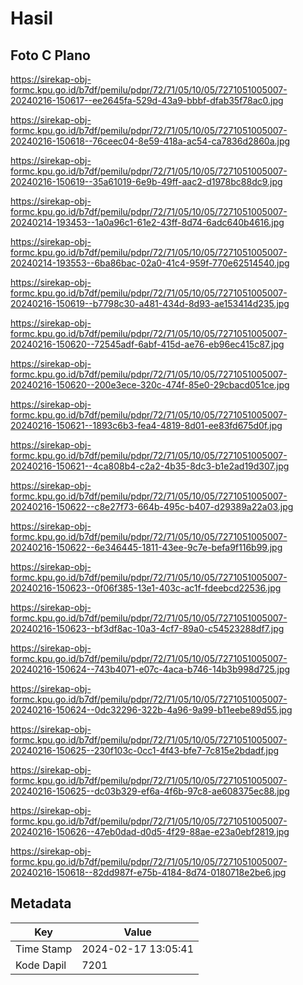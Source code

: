 # Hasil

## Foto C Plano

https://sirekap-obj-formc.kpu.go.id/b7df/pemilu/pdpr/72/71/05/10/05/7271051005007-20240216-150617--ee2645fa-529d-43a9-bbbf-dfab35f78ac0.jpg

https://sirekap-obj-formc.kpu.go.id/b7df/pemilu/pdpr/72/71/05/10/05/7271051005007-20240216-150618--76ceec04-8e59-418a-ac54-ca7836d2860a.jpg

https://sirekap-obj-formc.kpu.go.id/b7df/pemilu/pdpr/72/71/05/10/05/7271051005007-20240216-150619--35a61019-6e9b-49ff-aac2-d1978bc88dc9.jpg

https://sirekap-obj-formc.kpu.go.id/b7df/pemilu/pdpr/72/71/05/10/05/7271051005007-20240214-193453--1a0a96c1-61e2-43ff-8d74-6adc640b4616.jpg

https://sirekap-obj-formc.kpu.go.id/b7df/pemilu/pdpr/72/71/05/10/05/7271051005007-20240214-193553--6ba86bac-02a0-41c4-959f-770e62514540.jpg

https://sirekap-obj-formc.kpu.go.id/b7df/pemilu/pdpr/72/71/05/10/05/7271051005007-20240216-150619--b7798c30-a481-434d-8d93-ae153414d235.jpg

https://sirekap-obj-formc.kpu.go.id/b7df/pemilu/pdpr/72/71/05/10/05/7271051005007-20240216-150620--72545adf-6abf-415d-ae76-eb96ec415c87.jpg

https://sirekap-obj-formc.kpu.go.id/b7df/pemilu/pdpr/72/71/05/10/05/7271051005007-20240216-150620--200e3ece-320c-474f-85e0-29cbacd051ce.jpg

https://sirekap-obj-formc.kpu.go.id/b7df/pemilu/pdpr/72/71/05/10/05/7271051005007-20240216-150621--1893c6b3-fea4-4819-8d01-ee83fd675d0f.jpg

https://sirekap-obj-formc.kpu.go.id/b7df/pemilu/pdpr/72/71/05/10/05/7271051005007-20240216-150621--4ca808b4-c2a2-4b35-8dc3-b1e2ad19d307.jpg

https://sirekap-obj-formc.kpu.go.id/b7df/pemilu/pdpr/72/71/05/10/05/7271051005007-20240216-150622--c8e27f73-664b-495c-b407-d29389a22a03.jpg

https://sirekap-obj-formc.kpu.go.id/b7df/pemilu/pdpr/72/71/05/10/05/7271051005007-20240216-150622--6e346445-1811-43ee-9c7e-befa9f116b99.jpg

https://sirekap-obj-formc.kpu.go.id/b7df/pemilu/pdpr/72/71/05/10/05/7271051005007-20240216-150623--0f06f385-13e1-403c-ac1f-fdeebcd22536.jpg

https://sirekap-obj-formc.kpu.go.id/b7df/pemilu/pdpr/72/71/05/10/05/7271051005007-20240216-150623--bf3df8ac-10a3-4cf7-89a0-c54523288df7.jpg

https://sirekap-obj-formc.kpu.go.id/b7df/pemilu/pdpr/72/71/05/10/05/7271051005007-20240216-150624--743b4071-e07c-4aca-b746-14b3b998d725.jpg

https://sirekap-obj-formc.kpu.go.id/b7df/pemilu/pdpr/72/71/05/10/05/7271051005007-20240216-150624--0dc32296-322b-4a96-9a99-b11eebe89d55.jpg

https://sirekap-obj-formc.kpu.go.id/b7df/pemilu/pdpr/72/71/05/10/05/7271051005007-20240216-150625--230f103c-0cc1-4f43-bfe7-7c815e2bdadf.jpg

https://sirekap-obj-formc.kpu.go.id/b7df/pemilu/pdpr/72/71/05/10/05/7271051005007-20240216-150625--dc03b329-ef6a-4f6b-97c8-ae608375ec88.jpg

https://sirekap-obj-formc.kpu.go.id/b7df/pemilu/pdpr/72/71/05/10/05/7271051005007-20240216-150626--47eb0dad-d0d5-4f29-88ae-e23a0ebf2819.jpg

https://sirekap-obj-formc.kpu.go.id/b7df/pemilu/pdpr/72/71/05/10/05/7271051005007-20240216-150618--82dd987f-e75b-4184-8d74-0180718e2be6.jpg


## Metadata

| Key        | Value               |
| ---------- | ------------------- |
| Time Stamp | 2024-02-17 13:05:41 |
| Kode Dapil | 7201                |



